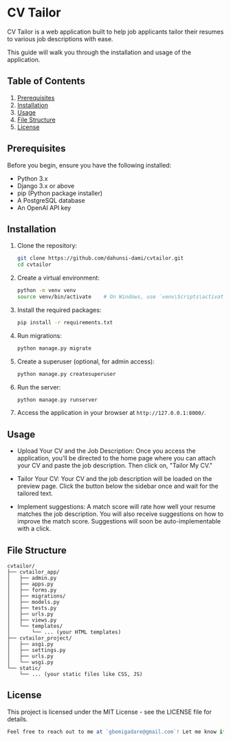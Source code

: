 # CV Tailor

CV Tailor is a web application built to help job applicants tailor their resumes to various job descriptions with ease.

This guide will walk you through the installation and usage of the application.

## Table of Contents

1. [Prerequisites](#prerequisites)
2. [Installation](#installation)
3. [Usage](#usage)
4. [File Structure](#file-structure)
5. [License](#license)

## Prerequisites

Before you begin, ensure you have the following installed:

- Python 3.x
- Django 3.x or above
- pip (Python package installer)
- A PostgreSQL database
- An OpenAI API key

## Installation

1. Clone the repository:

    ```bash
    git clone https://github.com/dahunsi-dami/cvtailor.git
    cd cvtailor
    ```

2. Create a virtual environment:

    ```bash
    python -m venv venv
    source venv/bin/activate    # On Windows, use `venv\Scripts\activate`
    ```

3. Install the required packages:

    ```bash
    pip install -r requirements.txt
    ```

4. Run migrations:

    ```bash
    python manage.py migrate
    ```

5. Create a superuser (optional, for admin access):

    ```bash
    python manage.py createsuperuser
    ```

6. Run the server:

    ```bash
    python manage.py runserver
    ```

7. Access the application in your browser at `http://127.0.0.1:8000/`.

## Usage

- Upload Your CV and the Job Description: Once you access the application, you'll be directed to the home page where you can attach your CV and paste the job description. Then click on, "Tailor My CV."

- Tailor Your CV: Your CV and the job description will be loaded on the preview page. Click the button below the sidebar once and wait for the tailored text.

- Implement suggestions: A match score will rate how well your resume matches the job description. You will also receive suggestions on how to improve the match score. Suggestions will soon be auto-implementable with a click.

## File Structure

```plaintext
cvtailor/
├── cvtailor_app/
│   ├── admin.py
│   ├── apps.py
│   ├── forms.py
│   ├── migrations/
│   ├── models.py
│   ├── tests.py
│   ├── urls.py
│   ├── views.py
│   └── templates/
│       └── ... (your HTML templates)
├── cvtailor_project/
│   ├── asgi.py
│   ├── settings.py
│   ├── urls.py
│   └── wsgi.py
└── static/
    └── ... (your static files like CSS, JS)
```

## License

This project is licensed under the MIT License - see the LICENSE file for details.

```typescript
Feel free to reach out to me at `gbemigadare@gmail.com`! Let me know if you need any changes.
```
